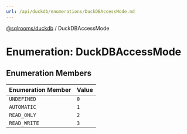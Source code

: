 ```yaml
---
url: /api/duckdb/enumerations/DuckDBAccessMode.md
---
```

[@sqlrooms/duckdb](../index.md) / DuckDBAccessMode

# Enumeration: DuckDBAccessMode

## Enumeration Members

| Enumeration Member | Value |
| ------ | ------ |
|  `UNDEFINED` | `0` |
|  `AUTOMATIC` | `1` |
|  `READ_ONLY` | `2` |
|  `READ_WRITE` | `3` |
